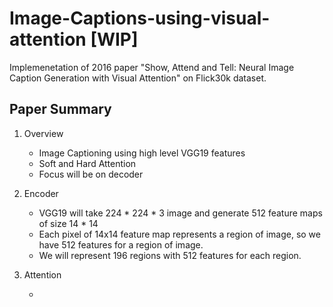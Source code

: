 # Image-Captions-using-visual-attention [WIP]
Implemenetation of 2016 paper "Show, Attend and Tell: Neural Image Caption Generation with Visual Attention" on Flick30k dataset.


## Paper Summary

1. Overview

	* Image Captioning using high level VGG19 features
	* Soft and Hard Attention
	* Focus will be on decoder

2. Encoder
	
	* VGG19 will take 224 * 224 * 3 image and generate 512 feature maps of size 14 * 14
	* Each pixel of 14x14 feature map represents a region of image, so we have 512 features for a region of image.
	* We will represent 196 regions with 512 features for each region.

3. Attention
	
	* 
